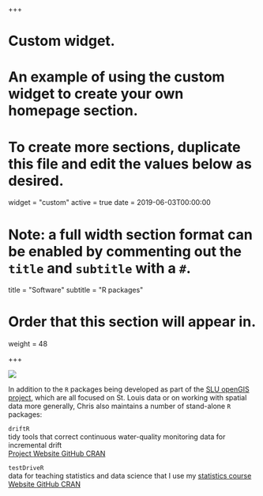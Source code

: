 +++
# Custom widget.
# An example of using the custom widget to create your own homepage section.
# To create more sections, duplicate this file and edit the values below as desired.
widget = "custom"
active = true
date = 2019-06-03T00:00:00

# Note: a full width section format can be enabled by commenting out the `title` and `subtitle` with a `#`.
title = "Software"
subtitle = "R packages"

# Order that this section will appear in.
weight = 48

+++

![](/img/headers/packages.png)

In addition to the `R` packages being developed as part of the [SLU openGIS project](/project/opengis/), which are all focused on St. Louis data or on working with spatial data more generally, Chris also maintains a number of stand-alone `R` packages:

<i class="fas fa-archive"></i>  `driftR`
<br> <span class="talk-metadata">tidy tools that correct continuous water-quality monitoring data for incremental drift</span>
<br> <a class="btn btn-outline-primary my-1 mr-1 btn-sm" href="./project/driftR/"> Project </a> <a class="btn btn-outline-primary my-1 mr-1 btn-sm" href="https://shaughnessyar.github.io/driftR/" target = "_blank"> Website </a> <a class="btn btn-outline-primary my-1 mr-1 btn-sm" href="https://github.com/shaughnessyar/driftR" target = "_blank"> GitHub </a> <a class="btn btn-outline-primary my-1 mr-1 btn-sm" href="https://cran.r-project.org/package=driftR" target = "_blank"> CRAN </a>

<i class="fas fa-archive"></i>  `testDriveR`
<br> <span class="talk-metadata">data for teaching statistics and data science that I use my [statistics course](/courses/quantAnalysis/)</span>
<br> <a class="btn btn-outline-primary my-1 mr-1 btn-sm" href="https://chris-prener.github.io/testDriveR/" target = "_blank"> Website </a> <a class="btn btn-outline-primary my-1 mr-1 btn-sm" href="https://github.com/chris-prener/testDriveR" target = "_blank"> GitHub </a> <a class="btn btn-outline-primary my-1 mr-1 btn-sm" href="https://cran.r-project.org/package=testDriveR" target = "_blank"> CRAN </a>
